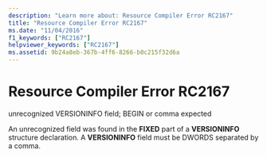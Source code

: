 ```yaml
---
description: "Learn more about: Resource Compiler Error RC2167"
title: "Resource Compiler Error RC2167"
ms.date: "11/04/2016"
f1_keywords: ["RC2167"]
helpviewer_keywords: ["RC2167"]
ms.assetid: 9b24a8eb-367b-4ff6-8266-b0c215f32d6a
---
```

# Resource Compiler Error RC2167

unrecognized VERSIONINFO field; BEGIN or comma expected

An unrecognized field was found in the **FIXED** part of a **VERSIONINFO** structure declaration. A **VERSIONINFO** field must be DWORDS separated by a comma.
